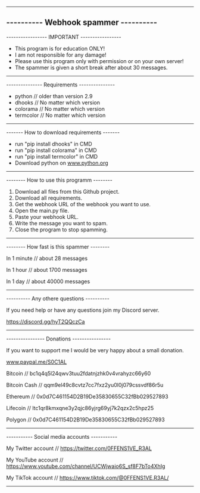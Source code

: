 ---------------------------------------------
---------- Webhook spammer ----------
---------------------------------------------


----------------- IMPORTANT -----------------

- This program is for education ONLY!
- I am not responsible for any damage!
- Please use this program only with permission or on your own server!
- The spammer is given a short break after about 30 messages.

---------------------------------------------
--------------- Requirements ---------------

- python // older than version 2.9
- dhooks // No matter which version
- colorama // No matter which version
- termcolor // No matter which version

-------------------------------------------
------- How to download requirements -------

- run "pip install dhooks" in CMD
- run "pip install colorama" in CMD
- run "pip install termcolor" in CMD
- Download python on www.python.org

-------------------------------------------
-------- How to use this programm --------

1. Download all files from this Github project.
2. Download all requirements.
3. Get the webhook URL of the webhook you want to use.
4. Open the main.py file.
5. Paste your webhook URL.
6. Write the message you want to spam.
7. Close the program to stop spamming.

------------------------------------------
-------- How fast is this spammer --------

In 1 minute // about 28 messages

In 1 hour // about 1700 messages

In 1 day // about 40000 messages

------------------------------------------
---------- Any othere questions ----------

If you need help or have any questions join my Discord server.

https://discord.gg/hyT2QQczCa

------------------------------------------
---------------- Donations ----------------

If you want to support me I would be very happy about a small donation.

www.paypal.me/S0C1AL

Bitcoin // bc1q4q5l24qwv3tuu2fdatnjzhk0v4vrahyzc66y60

Bitcoin Cash // qqm9el49c8cvtz7cc7fxz2yu0l0j079cssvdf86r5u

Ethereum // 0x0d7C461154D2B19De35830655C32fBb029527893

Lifecoin // ltc1qr8kmxqne3y2qjc86yjrg69yj7k2qzx2c5hpz25

Polygon // 0x0d7C461154D2B19De35830655C32fBb029527893

--------------------------------------------
----------- Social media accounts -----------

My Twitter account // https://twitter.com/0FFENS1VE_R3AL

My YouTube account // https://www.youtube.com/channel/UCWjwaio6S_sf8F7bTo4XhIg

My TikTok account // https://www.tiktok.com/@0FFENS1VE.R3AL/

---------------------------------------------
